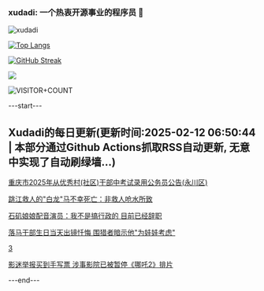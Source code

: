 ### xudadi: 一个热衷开源事业的程序员 👋

![xudadi](https://github-readme-stats-git-masterorgs-github-readme-stats-team.vercel.app/api?username=xudadi)

[![Top Langs](https://github-readme-stats.vercel.app/api/top-langs/?username=xudadi)](https://github.com/anuraghazra/github-readme-stats)

[![GitHub Streak](https://streak-stats.demolab.com?user=xudadi&locale=zh_Hans)](https://git.io/streak-stats)

![](https://raw.githubusercontent.com/xudadi/xudadi/main/assets/github-contribution-grid-snake.svg)

![VISITOR+COUNT](https://komarev.com/ghpvc/?username=xudadi&label=VISITOR+COUNT)


---start---

## Xudadi的每日更新(更新时间:2025-02-12 06:50:44 | 本部分通过Github Actions抓取RSS自动更新, 无意中实现了自动刷绿墙...)

[重庆市2025年从优秀村(社区)干部中考试录用公务员公告(永川区)](https://www.gongkaoleida.com/article/2284864)

[跳江救人的"白龙"马不幸死亡：非救人呛水所致](https://m.163.com/news/article/JO5B1U1Q0001899O.html)

[石矶娘娘配音演员：我不是搞行政的 目前已经辞职](https://m.163.com/news/article/JO57GMAR051492T3.html)

[落马干部生日当天出镜忏悔 围猎者暗示他"为娃娃考虑"](https://m.163.com/news/article/JO56RQMI0530JPVV.html)

[3](https://m.163.com/touch/news/sub/domestic)

[影迷举报买到手写票 涉事影院已被暂停《哪吒2》排片](https://m.163.com/news/article/JO4PI08O051492T3.html)

---end---
